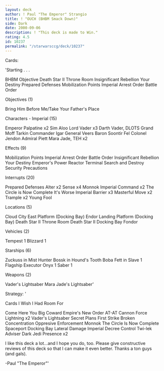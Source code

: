 ```yaml
---
layout: deck
author: ! Paul "The Emperor" Strangio
title: ! "OUCH (BHBM Smack Down)"
side: Dark
date: 2000-09-06
description: ! "This deck is made to Win."
rating: 4.5
id: 10237
permalink: "/starwarsccg/deck/10237"
---
```

Cards: 

'Starting . . .

BHBM Objective
Death Star II Throne Room
Insignificant Rebellion
Your Destiny
Prepared Defenses
Mobilization Points
Imperial Arrest Order
Battle Order

Objectives (1)

Bring Him Before Me/Take Your Father's Place

Characters - Imperial (15)

Emperor Palpatine x2
Sim Aloo
Lord Vader x3
Darth Vader, DLOTS
Grand Moff Tarkin
Commander Igar
General Veers
Baron Soontir Fel
Colonel Jendon
Admiral Piett
Mara Jade, TEH x2

Effects (9)

Mobilization Points
Imperial Arrest Order
Battle Order
Insignificant Rebellion
Your Destiny
Emperor's Power
Reactor Terminal
Search and Destroy
Security Precautions

Interrupts (20)

Prepared Defenses
Alter x2
Sense x4
Monnok
Imperial Command x2
The Circle is Now Complete
It's Worse
Imperial Barrier x3
Masterful Move x2
Trample x2
Young Fool

Locations (5)

Cloud City East Platform (Docking Bay)
Endor Landing Platform (Docking Bay)
Death Star II Throne Room
Death Star II Docking Bay
Fondor

Vehicles (2)

Tempest 1
Blizzard 1

Starships (6)

Zuckuss in Mist Hunter
Bossk in Hound's Tooth
Boba Fett in Slave 1
Flagship Executor
Onyx 1
Saber 1

Weapons (2)

Vader's Lightsaber
Mara Jade's Lightsaber'

Strategy: '

Cards I Wish I Had Room For

Come Here You Big Coward
Empire's New Order
AT-AT Cannon
Force Lightning x2
Vader's Lightsaber
Secret Plans
First Strike
Broken Concentration
Oppresive Enforcement
Monnok
The Circle Is Now Complete
Spaceport Docking Bay
Lateral Damage
Imperial Decree
Control
Twi-lek Adviser
Dark Jedi Presence x2

I like this deck a lot...and I hope you do, too.  Please give constructive reviews of this deck so that I can make it even better.  Thanks a ton guys (and gals).

-Paul "The Emperor"'
